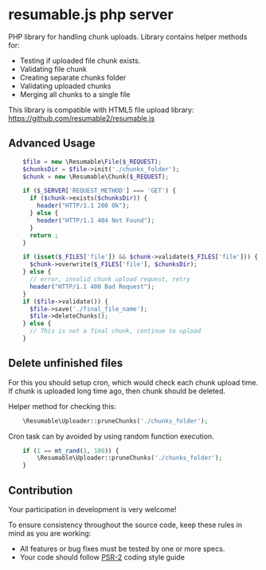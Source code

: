 resumable.js php server
=======================

PHP library for handling chunk uploads. Library contains helper methods for:
 * Testing if uploaded file chunk exists.
 * Validating file chunk
 * Creating separate chunks folder
 * Validating uploaded chunks
 * Merging all chunks to a single file

 This library is compatible with HTML5 file upload library: https://github.com/resumable2/resumable.js

Advanced Usage
--------------

```php
    $file = new \Resumable\File($_REQUEST);
    $chunksDir = $file->init('./chunks_folder');
    $chunk = new \Resumable\Chunk($_REQUEST);

    if ($_SERVER['REQUEST_METHOD'] === 'GET') {
      if ($chunk->exists($chunksDir)) {
        header("HTTP/1.1 200 Ok");
      } else {
        header("HTTP/1.1 404 Not Found");
      }
      return ;
    }

    if (isset($_FILES['file']) && $chunk->validate($_FILES['file'])) {
      $chunk->overwrite($_FILES['file'], $chunksDir);
    } else {
      // error, invalid chunk upload request, retry
      header("HTTP/1.1 400 Bad Request");
    }
    if ($file->validate()) {
      $file->save('./final_file_name');
      $file->deleteChunks();
    } else {
      // This is not a final chunk, continue to upload
    }
```

Delete unfinished files
-----------------------

For this you should setup cron, which would check each chunk upload time.
If chunk is uploaded long time ago, then chunk should be deleted.

Helper method for checking this:
```php
    \Resumable\Uploader::pruneChunks('./chunks_folder');
```

Cron task can by avoided by using random function execution.
```php
    if (1 == mt_rand(1, 100)) {
        \Resumable\Uploader::pruneChunks('./chunks_folder');
    }
```

Contribution
------------

Your participation in development is very welcome!

To ensure consistency throughout the source code, keep these rules in mind as you are working:
 * All features or bug fixes must be tested by one or more specs.
 * Your code should follow [PSR-2](https://github.com/php-fig/fig-standards/blob/master/accepted/PSR-2-coding-style-guide.md) coding style guide
